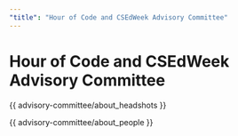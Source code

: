 ```yaml
---
"title": "Hour of Code and CSEdWeek Advisory Committee"
---
```


# Hour of Code and CSEdWeek Advisory Committee

{{ advisory-committee/about_headshots }}

{{ advisory-committee/about_people }}
